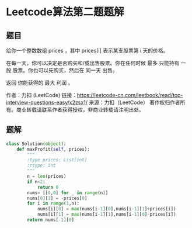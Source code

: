 # Leetcode算法第二题题解

## 题目

给你一个整数数组 prices ，其中 prices[i] 表示某支股票第 i 天的价格。

在每一天，你可以决定是否购买和/或出售股票。你在任何时候 最多 只能持有 一股 股票。你也可以先购买，然后在 同一天 出售。

返回 你能获得的 最大 利润 。

作者：力扣 (LeetCode)
链接：https://leetcode-cn.com/leetbook/read/top-interview-questions-easy/x2zsx1/
来源：力扣（LeetCode）
著作权归作者所有。商业转载请联系作者获得授权，非商业转载请注明出处。

## 题解

```python
class Solution(object):
    def maxProfit(self, prices):
        """
        :type prices: List[int]
        :rtype: int
        """
        n = len(prices)
        if n<2:
            return 0
        nums= [[0,0] for _ in range(n)]
        nums[0][1] = -prices[0]
        for i in range(1,n):
            nums[i][0] = max(nums[i-1][0],nums[i-1][1]+prices[i]) 
            nums[i][1] = max(nums[i-1][1],nums[i-1][0]-prices[i]) 
        return nums[-1][0]
```

